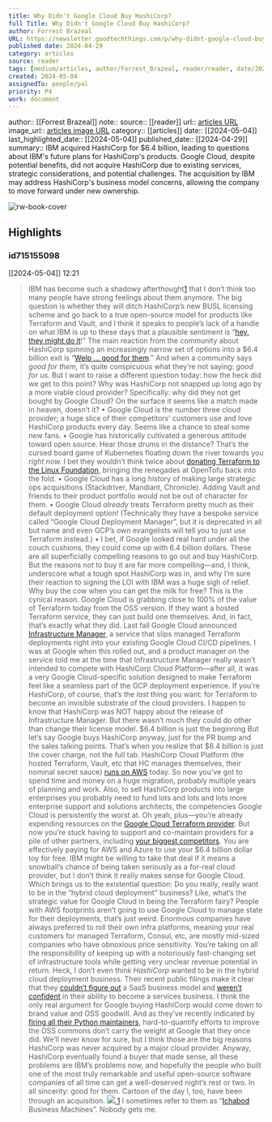 ```yaml
---
title: Why Didn't Google Cloud Buy HashiCorp?
full Title: Why Didn't Google Cloud Buy HashiCorp?
author: Forrest Brazeal
URL: https://newsletter.goodtechthings.com/p/why-didnt-google-cloud-buy-hashicorp
published date: 2024-04-29
category: articles
source: reader
tags: [medium/articles, author/Forrest_Brazeal, reader/reader, date/2024-05-04, area/reader]
created: 2024-05-04
assignedTo: people/pal
priority: P4
work: document
---
```

author:: [[Forrest Brazeal]]
note:: 
source:: [[reader]]
url:: [articles URL](https://newsletter.goodtechthings.com/p/why-didnt-google-cloud-buy-hashicorp)
image_url:: [articles image URL](https://substackcdn.com/image/fetch/f_auto,q_auto:good,fl_progressive:steep/https%3A%2F%2Fsubstack-post-media.s3.amazonaws.com%2Fpublic%2Fimages%2F1cc46e46-6520-427d-8209-3aae55c925d6_2048x2048.png)
category:: [[articles]]
date:: [[2024-05-04]]
last_highlighted_date:: [[2024-05-04]]
published_date:: [[2024-04-29]]
summary:: IBM acquired HashiCorp for $6.4 billion, leading to questions about IBM's future plans for HashiCorp's products. Google Cloud, despite potential benefits, did not acquire HashiCorp due to existing services, strategic considerations, and potential challenges. The acquisition by IBM may address HashiCorp's business model concerns, allowing the company to move forward under new ownership.


![rw-book-cover](https://substackcdn.com/image/fetch/f_auto,q_auto:good,fl_progressive:steep/https%3A%2F%2Fsubstack-post-media.s3.amazonaws.com%2Fpublic%2Fimages%2F1cc46e46-6520-427d-8209-3aae55c925d6_2048x2048.png)

## Highlights
### id715155098
[[2024-05-04]] 12:21
> IBM has become such a shadowy afterthought[1](https://newsletter.goodtechthings.com/p/why-didnt-google-cloud-buy-hashicorp/#footnote-1) that I don’t think too many people have strong feelings about them anymore. The big question is whether they will ditch HashiCorp’s new BUSL licensing scheme and go back to a true open-source model for products like Terraform and Vault, and I think it speaks to people’s lack of a handle on what IBM is up to these days that a plausible sentiment is “[hey, they might do it](https://medium.com/@fintanr/on-ibm-acquiring-hashicorp-c9c73a40d20c)!”
> The main reaction from the community about HashiCorp spinning an increasingly narrow set of options into a $6.4 billion exit is “[Welp … good for them](https://x.com/adamhjk/status/1783527449554477227).” And when a community says *good for them,* it’s quite conspicuous what they’re not saying: *good for us.*
> But I want to raise a different question today: how the heck did we get to this point? Why was HashiCorp not snapped up long ago by a more viable cloud provider? Specifically: why did they not get bought by Google Cloud?
> On the surface it seems like a match made in heaven, doesn’t it?
> • Google Cloud is the number three cloud provider; a huge slice of their competitors’ customers use and love HashiCorp products every day. Seems like a chance to steal some new fans.
> • Google has historically cultivated a generous attitude toward open source. Hear those drums in the distance? That’s the cursed board game of Kubernetes floating down the river towards you *right now.* I bet they wouldn’t think twice about [donating Terraform to the Linux Foundation](https://opentofu.org/manifesto/), bringing the renegades at OpenTofu back into the fold.
> • Google Cloud has a long history of making large strategic ops acquisitions (Stackdriver, Mandiant, Chronicle). Adding Vault and friends to their product portfolio would not be out of character for them.
> • Google Cloud *already* treats Terraform pretty much as their default deployment option! (Technically they have a bespoke service called “Google Cloud Deployment Manager”, but it is deprecated in all but name and even GCP’s own evangelists will tell you to just use Terraform instead.)
> • I bet, if Google looked real hard under all the couch cushions, they could come up with 6.4 billion dollars.
> These are all superficially compelling reasons to go out and buy HashiCorp.
> But the reasons *not* to buy it are far more compelling—and, I think, underscore what a tough spot HashiCorp was in, and why I’m sure their reaction to signing the LOI with IBM was a huge sigh of relief.
> Why buy the cow when you can get the milk for free?
> This is the cynical reason. Google Cloud is grabbing close to 100% of the value of Terraform today from the OSS version. If they want a hosted Terraform service, they can just build one themselves.
> And, in fact, that’s exactly what they did. Last fall Google Cloud announced [Infrastructure Manager](https://cloud.google.com/blog/products/management-tools/introducing-infrastructure-manager-powered-by-terraform), a service that slips managed Terraform deployments right into your existing Google Cloud CI/CD pipelines.
> I was at Google when this rolled out, and a product manager on the service told me at the time that Infrastructure Manager really wasn’t intended to compete with HashiCorp Cloud Platform—after all, it was a very Google Cloud-specific solution designed to make Terraform feel like a seamless part of the GCP deployment experience.
> If you’re HashiCorp, of course, that’s the *last* thing you want: for Terraform to become an invisible substrate of the cloud providers. I happen to know that HashiCorp was NOT happy about the release of Infrastructure Manager. But there wasn’t much they could do other than change their license model.
> $6.4 billion is just the beginning
> But let’s say Google buys HashiCorp anyway, just for the PR bump and the sales talking points. That’s when you realize that $6.4 billion is just the cover charge, not the full tab.
> HashiCorp Cloud Platform (the hosted Terraform, Vault, etc that HC manages themselves, their nominal secret sauce) [runs on AWS](https://developer.hashicorp.com/hcp/docs/hcp) today. So now you’ve got to spend time and money on a huge migration, probably multiple years of planning and work.
> Also, to sell HashiCorp products into large enterprises you probably need to fund lots and lots and lots more enterprise support and solutions architects, the competencies Google Cloud is persistently the worst at.
> Oh yeah, plus—you’re already expending resources on the [Google Cloud Terraform provider](https://registry.terraform.io/providers/hashicorp/google/latest/docs). But now you’re stuck having to support and co-maintain providers for a pile of other partners, including [your biggest competitors](https://registry.terraform.io/providers/hashicorp/aws/latest). You are effectively paying for AWS and Azure to use your $6.4 billion dollar toy for free.
> IBM might be willing to take that deal if it means a snowball’s chance of being taken seriously as a for-real cloud provider, but I don’t think it really makes sense for Google Cloud.
> Which brings us to the existential question:
> Do you really, really want to be in the “hybrid cloud deployment” business?
> Like, what’s the strategic value for Google Cloud in being the Terraform fairy? People with AWS footprints aren’t going to use Google Cloud to manage state for their deployments, that’s just weird. Enormous companies have always preferred to roll their own infra platforms, meaning your real customers for managed Terraform, Consul, etc, are mostly mid-sized companies who have obnoxious price sensitivity. You’re taking on all the responsibility of keeping up with a notoriously fast-changing set of infrastructure tools while getting very unclear revenue potential in return.
> Heck, I don’t even think *HashiCorp* wanted to be in the hybrid cloud deployment business. Their recent public filings make it clear that they [couldn’t figure out](https://x.com/adamhjk/status/1783527454323462430) a SaaS business model and [weren’t confident](https://x.com/adamhjk/status/1783527460300378170) in their ability to become a services business.
> I think the only real argument for Google buying HashiCorp would come down to brand value and OSS goodwill. And as they’ve recently indicated by [firing all their Python maintainers](https://news.ycombinator.com/item?id=40171125), hard-to-quantify efforts to improve the OSS commons don’t carry the weight at Google that they once did.
> We’ll never know for sure, but I think those are the big reasons HashiCorp was never acquired by a major cloud provider.
> Anyway, HashiCorp eventually found a buyer that made sense, all these problems are IBM’s problems now, and hopefully the people who built one of the most truly remarkable and useful open-source software companies of all time can get a well-deserved night’s rest or two.
> In all sincerity: good for them.
> Cartoon of the day
> I, too, have been through an acquisition.
> [
> ![](https://substackcdn.com/image/fetch/w_1456,c_limit,f_auto,q_auto:good,fl_progressive:steep/https%3A%2F%2Fsubstack-post-media.s3.amazonaws.com%2Fpublic%2Fimages%2F1cc46e46-6520-427d-8209-3aae55c925d6_2048x2048.png)
> ](https://www.goodtechthings.com/acquisition-translator/)
> [1](https://newsletter.goodtechthings.com/p/why-didnt-google-cloud-buy-hashicorp/#footnote-anchor-1)
> I sometimes refer to them as “[Ichabod](https://en.wikipedia.org/wiki/Ichabod) Business Machines”. Nobody gets me.


